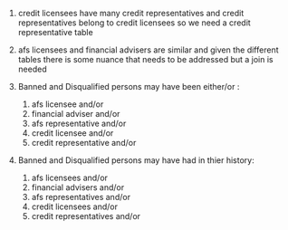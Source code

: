1. credit licensees have many credit representatives and credit representatives belong to credit licensees so we need a credit representative table

2. afs licensees and financial advisers are similar and given the different tables there is some nuance that needs to be addressed but a join is needed


3. Banned and Disqualified persons may have been either/or :
   1. afs licensee and/or
   2. financial adviser and/or
   3. afs representative and/or
   4. credit licensee and/or
   5. credit representative and/or

4. Banned and Disqualified persons may have had in thier history:
   1. afs licensees and/or
   2. financial advisers and/or
   3. afs representatives and/or
   4. credit licensees and/or
   5. credit representatives and/or
